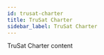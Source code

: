 ```yaml
---
id: trusat-charter
title: TruSat Charter
sidebar_label: TruSat Charter
---
```


TruSat Charter content
